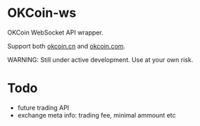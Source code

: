 # OKCoin-ws

OKCoin WebSocket API wrapper.

Support both [okcoin.cn](http://okcoin.cn) and [okcoin.com](http://okcoin.com).

WARNING: Still under active development. Use at your own risk.

# Todo

- future trading API
- exchange meta info: trading fee, minimal ammount etc
